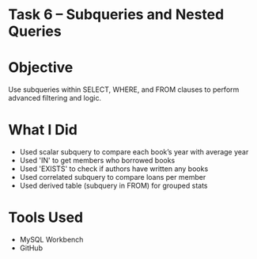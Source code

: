 # Task 6 – Subqueries and Nested Queries

# Objective
Use subqueries within SELECT, WHERE, and FROM clauses to perform advanced filtering and logic.

# What I Did
- Used scalar subquery to compare each book’s year with average year
- Used 'IN' to get members who borrowed books
- Used 'EXISTS' to check if authors have written any books
- Used correlated subquery to compare loans per member
- Used derived table (subquery in FROM) for grouped stats

# Tools Used
- MySQL Workbench
- GitHub